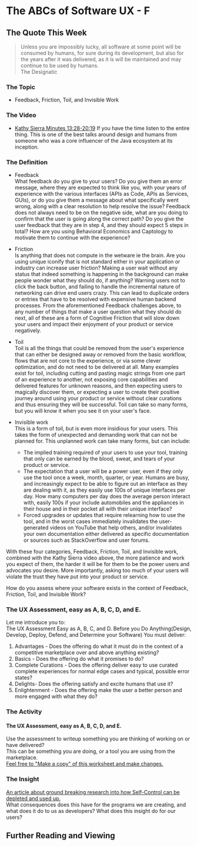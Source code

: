 # The ABCs of Software UX - F

## The Quote This Week
> Unless you are impossibly lucky, all software at some point will be consumed by humans, for sure during its development, but also for the years after it was delivered, as it is will be maintained and may continue to be used by humans.  
> The Designatic

### The Topic
 - Feedback, Friction, Toil, and Invisible Work 

### The Video
 - [Kathy Sierra Minutes 13:28-20:19](https://www.youtube.com/watch?v=3fpHYm6kTik)
If you have the time listen to the entire thing.  This is one of the best talks around design and humans from someone who was a core influencer of the Java ecosystem at its inception.

### The Definition
 - Feedback  
   What feedback do you give to your users?  Do you give them an error message, where they are expected to think like you, with your years of experience with the various interfaces (APIs as Code, APIs as Services, GUIs), or do you give them a message about what specifically went wrong, along with a clear resolution to help resolve the issue?  Feedback does not always need to be on the negative side, what are you doing to confirm that the user is going along the correct path?  Do you give the user feedback that they are in step 4, and they should expect 5 steps in total?  How are you using Behavioral Economics and Captology to motivate them to continue with the experience?  

 - Friction  
   Is anything that does not compute in the wetware ie the brain.  Are you using unique iconify that is not standard either in your application or industry can increase user friction?  Making a user wait without any status that indeed something is happening in the background can make people wonder what they should do, if anything?  Warning users not to click the back button, and failing to handle the incremental nature of networking can drive end users crazy.  This can lead to duplicate orders or entries that have to be resolved with expensive human backend processes.  From the aforementioned Feedback challenges above, to any number of things that make a user question what they should do next, all of these are a form of Cognitive Friction that will slow down your users and impact their enjoyment of your product or service negatively.

 - Toil  
   Toil is all the things that could be removed from the user's experience that can either be designed away or removed from the basic workflow, flows that are not core to the experience, or via some clever optimization, and do not need to be delivered at all.  Many examples exist for toil, including cutting and pasting magic strings from one part of an experience to another, not exposing core capabilities and delivered features for unknown reasons, and then expecting users to magically discover them, or  expecting a user to create their positive journey around using your product or service without clear curations and thus ensuring they will be successful.  Toil can take so many forms, but you will know it when you see it on your user's face.

 - Invisible work  
   This is a form of toil, but is even more insidious for your users.  This takes the form of unexpected and demanding work that can not be planned for.  This unplanned work can take many forms, but can include:  
   - The implied training required of your users to use your tool, training that only can be earned by the blood, sweat, and tears of your product or service.
   - The expectation that a user will be a power user, even if they only use the tool once a week, month, quarter, or year.  Humans are busy, and increasingly expect to be able to figure out an interface as they are dealing with it, as they easily use 100s of unique interfaces per day.  How many computers per day does the average person interact with, easily 100s if your include automobiles and the appliances in their house and in their pocket all with their unique interface?
   - Forced upgrades or updates that require relearning how to use the tool, and in the worst cases immediately invalidates the user-generated videos on YouTube that help others, and/or invalidates your own documentation either delivered as specific documentation or sources such as StackOverflow and user forums.

With these four categories, Feedback, Friction, Toil, and Invisible work, combined with the Kathy Sierra video above, the more patience and work you expect of them, the harder it will be for them to be the power users and advocates you desire.  More importantly, asking too much of your users will violate the trust they have put into your product or service.

How do you assess where your software exists in the context of Feedback, Friction, Toil, and Invisible  Work?
### The UX Assessment, easy as A, B, C, D, and E.
Let me introduce you to:  
The UX Assessment
Easy as A, B, C, and D. 
Before you Do Anything(Design, Develop, Deploy, Defend, and Determine your Software)
You must deliver:
1. Advantages -  Does the offering do what it must do in the context of a competitive marketplace over and above anything existing?
2. Basics - Does the offering do what it promises to do? 
3. Complete Curations - Does the offering deliver easy to use curated complete experiences for normal edge cases and typical, possible error states?
4. Delights- Does the offering satisfy and excite humans that use it?
5. Enlightenment - Does the offering make the user a better person and more engaged with what they do?

### The Activity
#### The UX Assessment, easy as A, B, C, D, and E.
Use the assessment to writeup something you are thinking of working on or have delivered?  
This can be something you are doing, or a tool you are using from the marketplace.  
[Feel free to "Make a copy" of this worksheet and make changes.](
https://docs.google.com/document/d/1PL0is4_nGjOYL9kv-mz2y6YrY1UwyyW9yeCuo2OmMSU/edit?usp=sharing)

### The Insight
[An article about ground breaking research into how Self-Control can be depleted and used up.](https://www.theatlantic.com/health/archive/2012/04/the-chocolate-and-radish-experiment-that-birthed-the-modern-conception-of-willpower/255544/)  
What consequences does this have for the programs we are creating, and what does it do to us as developers?
What does this insight do for our users?

## Further Reading and Viewing
